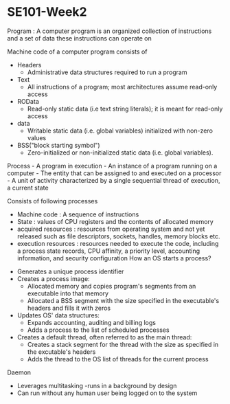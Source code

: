 # SE101-Week2

Program : A computer program is an organized collection of instructions and a set of data these instructions can operate on

Machine code of a computer program consists of
* Headers
  - Administrative data structures required to run a program
* Text 
  - All instructions of a program; most architectures assume read-only access
* ROData
  - Read-only static data (i.e text string literals); it is meant for read-only access
* data
  - Writable static data (i.e. global variables) initialized with non-zero values
* BSS("block starting symbol")
  - Zero-initialized or non-initialized static data (i.e. global variables).
  
Process 
     - A program in execution
     - An instance of a program running on a computer
     - The entity that can be assigned to and executed on a processor
     - A unit of activity characterized by a single sequential thread of execution,  a current state
     
Consists of following processes
  - Machine code :  A sequence of instructions
  - State : values of CPU registers and the contents of allocated memory
  - acquired resources : resources from operating system and not yet released such as file descriptors, sockets, handles, memory blocks etc.
  - execution resources : resources needed to execute the code, including a process state records, CPU affinity, a priority level, accounting information, and security       configuration
How an OS starts a process?
* Generates a unique process identifier
* Creates a process image:
  - Allocated memory and copies program's segments from an executable into that memory
  - Allocated a BSS segment with the size specified in the executable's headers and fills it with zeros
* Updates OS' data structures:
  - Expands accounting, auditing and billing logs
  - Adds a process to the list of scheduled processes
* Creates a default thread, often referred to as the main thread:
  - Creates a stack segment for the thread with the size as specified in the excutable's headers
  - Adds the thread to the OS list of threads for the current process

Daemon
* Leverages multitasking -runs in a background by design
* Can run without any human user being logged on to the system

